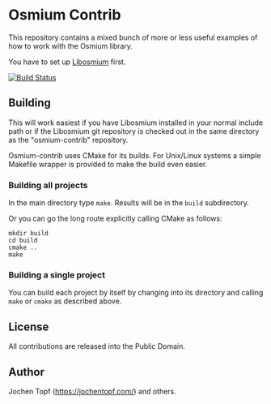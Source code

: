 
# Osmium Contrib

This repository contains a mixed bunch of more or less useful examples of how
to work with the Osmium library.

You have to set up [Libosmium](http://osmcode.org/libosmium) first.

[![Build Status](https://secure.travis-ci.org/osmcode/osmium-contrib.png)](http://travis-ci.org/osmcode/osmium-contrib)


## Building

This will work easiest if you have Libosmium installed in your normal include
path or if the Libosmium git repository is checked out in the same directory as
the "osmium-contrib" repository.

Osmium-contrib uses CMake for its builds. For Unix/Linux systems a simple
Makefile wrapper is provided to make the build even easier.

### Building all projects

In the main directory type `make`. Results will be in the `build` subdirectory.

Or you can go the long route explicitly calling CMake as follows:

    mkdir build
    cd build
    cmake ..
    make

### Building a single project

You can build each project by itself by changing into its directory and calling
`make` or `cmake` as described above.


## License

All contributions are released into the Public Domain.


## Author

Jochen Topf (https://jochentopf.com/) and others.

